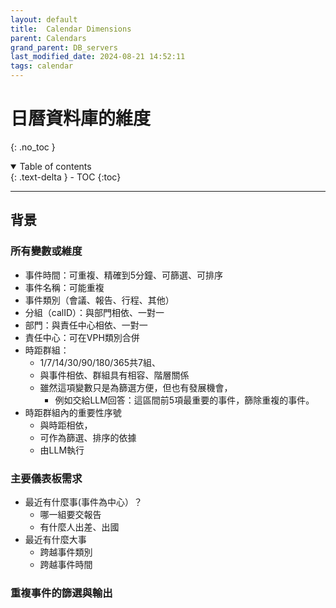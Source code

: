 ```yaml
---
layout: default
title:  Calendar Dimensions 
parent: Calendars
grand_parent: DB_servers
last_modified_date: 2024-08-21 14:52:11
tags: calendar
---
```


# 日曆資料庫的維度

{: .no_toc }

<details open markdown="block">
  <summary>
    Table of contents
  </summary>
  {: .text-delta }
- TOC
{:toc}
</details>

---

## 背景

### 所有變數或維度

- 事件時間：可重複、精確到5分鐘、可篩選、可排序
- 事件名稱：可能重複
- 事件類別（會議、報告、行程、其他）
- 分組（calID）：與部門相依、一對一
- 部門：與責任中心相依、一對一
- 責任中心：可在VPH類別合併
- 時距群組：
  - 1/7/14/30/90/180/365共7組、
  - 與事件相依、群組具有相容、階層關係
  - 雖然這項變數只是為篩選方便，但也有發展機會，
    - 例如交給LLM回答：這區間前5項最重要的事件，篩除重複的事件。
- 時距群組內的重要性序號
  - 與時距相依，
  - 可作為篩選、排序的依據
  - 由LLM執行

### 主要儀表板需求

- 最近有什麼事(事件為中心）？
  - 哪一組要交報告
  - 有什麼人出差、出國
- 最近有什麼大事
  - 跨越事件類別
  - 跨越事件時間

### 重複事件的篩選與輸出

